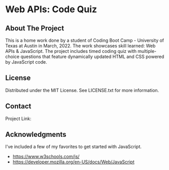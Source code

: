 # Web APIs: Code Quiz
## About The Project
This is a home work done by a student of Coding Boot Camp - University of Texas at Austin in March, 2022. The work showcases skill learned: Web APIs & JavaScript. The project includes timed coding quiz with multiple-choice questions that feature dynamically updated HTML and CSS powered by JavaScript code.
## License
Distributed under the MIT License. See LICENSE.txt for more information.
## Contact
Project Link: 
## Acknowledgments
 I've included a few of my favorites to get started with JavaScript. 
 - https://www.w3schools.com/js/
 - https://developer.mozilla.org/en-US/docs/Web/JavaScript
